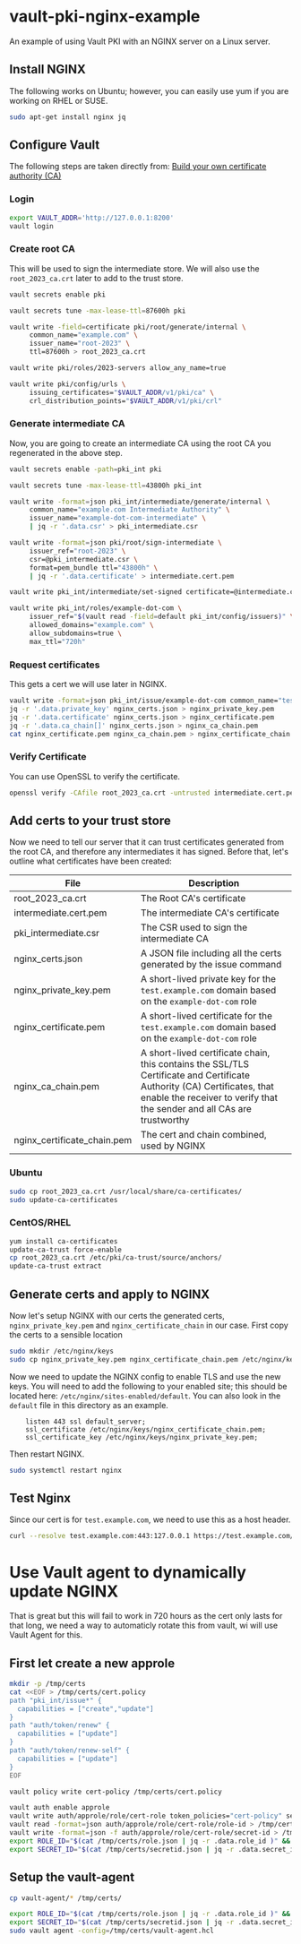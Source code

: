 # vault-pki-nginx-example
An example of using Vault PKI with an NGINX server on a Linux server.

## Install NGINX
The following works on Ubuntu; however, you can easily use yum if you are working on RHEL or SUSE.

```bash
sudo apt-get install nginx jq
```

## Configure Vault
The following steps are taken directly from: [Build your own certificate authority (CA)](https://developer.hashicorp.com/vault/tutorials/secrets-management/pki-engine)

### Login
```bash
export VAULT_ADDR='http://127.0.0.1:8200'
vault login
```

### Create root CA
This will be used to sign the intermediate store. We will also use the `root_2023_ca.crt` later to add to the trust store.

```bash
vault secrets enable pki

vault secrets tune -max-lease-ttl=87600h pki

vault write -field=certificate pki/root/generate/internal \
     common_name="example.com" \
     issuer_name="root-2023" \
     ttl=87600h > root_2023_ca.crt

vault write pki/roles/2023-servers allow_any_name=true

vault write pki/config/urls \
     issuing_certificates="$VAULT_ADDR/v1/pki/ca" \
     crl_distribution_points="$VAULT_ADDR/v1/pki/crl"
```

### Generate intermediate CA
Now, you are going to create an intermediate CA using the root CA you regenerated in the above step.

```bash
vault secrets enable -path=pki_int pki

vault secrets tune -max-lease-ttl=43800h pki_int

vault write -format=json pki_int/intermediate/generate/internal \
     common_name="example.com Intermediate Authority" \
     issuer_name="example-dot-com-intermediate" \
     | jq -r '.data.csr' > pki_intermediate.csr

vault write -format=json pki/root/sign-intermediate \
     issuer_ref="root-2023" \
     csr=@pki_intermediate.csr \
     format=pem_bundle ttl="43800h" \
     | jq -r '.data.certificate' > intermediate.cert.pem

vault write pki_int/intermediate/set-signed certificate=@intermediate.cert.pem

vault write pki_int/roles/example-dot-com \
     issuer_ref="$(vault read -field=default pki_int/config/issuers)" \
     allowed_domains="example.com" \
     allow_subdomains=true \
     max_ttl="720h"
```

### Request certificates
This gets a cert we will use later in NGINX.

```bash
vault write -format=json pki_int/issue/example-dot-com common_name="test.example.com" ttl="24h" > nginx_certs.json
jq -r '.data.private_key' nginx_certs.json > nginx_private_key.pem
jq -r '.data.certificate' nginx_certs.json > nginx_certificate.pem
jq -r '.data.ca_chain[]' nginx_certs.json > nginx_ca_chain.pem
cat nginx_certificate.pem nginx_ca_chain.pem > nginx_certificate_chain.pem
```

### Verify Certificate
You can use OpenSSL to verify the certificate.

```bash
openssl verify -CAfile root_2023_ca.crt -untrusted intermediate.cert.pem nginx_certificate.pem
```

## Add certs to your trust store
Now we need to tell our server that it can trust certificates generated from the root CA, and therefore any intermediates it has signed. Before that, let's outline what certificates have been created:

| File                    | Description                                                                                        |
| ----------------------- | -------------------------------------------------------------------------------------------------- |
| root_2023_ca.crt        | The Root CA's certificate                                                                          |
| intermediate.cert.pem   | The intermediate CA's certificate                                                                  |
| pki_intermediate.csr    | The CSR used to sign the intermediate CA                                                           |
| nginx_certs.json        | A JSON file including all the certs generated by the issue command                                 |
| nginx_private_key.pem   | A short-lived private key for the `test.example.com` domain based on the `example-dot-com` role    |
| nginx_certificate.pem    | A short-lived certificate for the `test.example.com` domain based on the `example-dot-com` role   |
| nginx_ca_chain.pem      | A short-lived certificate chain, this contains the SSL/TLS Certificate and Certificate Authority (CA) Certificates, that enable the receiver to verify that the sender and all CAs are trustworthy |
| nginx_certificate_chain.pem | The cert and chain combined, used by NGINX                                                     |

### Ubuntu
```bash
sudo cp root_2023_ca.crt /usr/local/share/ca-certificates/
sudo update-ca-certificates
```

### CentOS/RHEL
```bash
yum install ca-certificates
update-ca-trust force-enable
cp root_2023_ca.crt /etc/pki/ca-trust/source/anchors/
update-ca-trust extract
```

## Generate certs and apply to NGINX
Now let's setup NGINX with our certs the generated certs, `nginx_private_key.pem` and `nginx_certificate_chain` in our case. First copy the certs to a sensible location

```bash
sudo mkdir /etc/nginx/keys
sudo cp nginx_private_key.pem nginx_certificate_chain.pem /etc/nginx/keys/
```

Now we need to update the NGINX config to enable TLS and use the new keys. You will need to add the following to your enabled site; this should be located here: `/etc/nginx/sites-enabled/default`. You can also look in the `default` file in this directory as an example.

```nginx
    listen 443 ssl default_server;
    ssl_certificate /etc/nginx/keys/nginx_certificate_chain.pem;
    ssl_certificate_key /etc/nginx/keys/nginx_private_key.pem;
```

Then restart NGINX.

```bash
sudo systemctl restart nginx
```

## Test Nginx
Since our cert is for `test.example.com`, we need to use this as a host header.

```bash
curl --resolve test.example.com:443:127.0.0.1 https://test.example.com/
```

# Use Vault agent to dynamically update NGINX
That is great but this will fail to work in 720 hours as the cert only lasts for that long, we need a way to automaticly rotate this from vault, wi will use Vault Agent for this.

## First let create a new approle
```bash
mkdir -p /tmp/certs
cat <<EOF > /tmp/certs/cert.policy
path "pki_int/issue*" {
  capabilities = ["create","update"]
}
path "auth/token/renew" {
  capabilities = ["update"]
}
path "auth/token/renew-self" {
  capabilities = ["update"]
}
EOF

vault policy write cert-policy /tmp/certs/cert.policy

vault auth enable approle
vault write auth/approle/role/cert-role token_policies="cert-policy" secret_id_ttl=24h token_ttl=5m token_max_ttl=4h
vault read -format=json auth/approle/role/cert-role/role-id > /tmp/certs/role.json
vault write -format=json -f auth/approle/role/cert-role/secret-id > /tmp/certs/secretid.json
export ROLE_ID="$(cat /tmp/certs/role.json | jq -r .data.role_id )" && echo $ROLE_ID | tee roleid > /tmp/certs/roleid
export SECRET_ID="$(cat /tmp/certs/secretid.json | jq -r .data.secret_id )" && echo $SECRET_ID |tee secretid > /tmp/certs/secretid
```

## Setup the vault-agent
```bash
cp vault-agent/* /tmp/certs/

export ROLE_ID="$(cat /tmp/certs/role.json | jq -r .data.role_id )" && echo $ROLE_ID | tee roleid > /tmp/certs/roleid
export SECRET_ID="$(cat /tmp/certs/secretid.json | jq -r .data.secret_id )" && echo $SECRET_ID |tee secretid > /tmp/certs/secretid
sudo vault agent -config=/tmp/certs/vault-agent.hcl
```